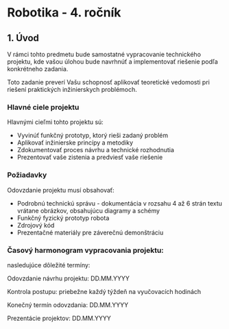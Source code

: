
# Robotika - 4. ročník

## 1. Úvod

V rámci tohto predmetu bude samostatné vypracovanie technického projektu, kde vašou úlohou bude navrhnúť a implementovať riešenie podľa konkrétneho zadania.

Toto zadanie preverí Vašu schopnosť aplikovať teoretické vedomosti pri riešení praktických inžinierskych problémoch.

### Hlavné ciele projektu

Hlavnými cieľmi tohto projektu sú:

* Vyvinúť funkčný prototyp, ktorý rieši zadaný problém
* Aplikovať inžinierske princípy a metodiky
* Zdokumentovať proces návrhu a technické rozhodnutia
* Prezentovať vaše zistenia a predviesť vaše riešenie

### Požiadavky

Odovzdanie projektu musí obsahovať:

* Podrobnú technickú správu - dokumentácia v rozsahu 4 až 6 strán textu vrátane obrázkov, obsahujúcu diagramy a schémy
* Funkčný fyzický prototyp robota
* Zdrojový kód
* Prezentačné materiály pre záverečnú demonštráciu

### Časový harmonogram vypracovania projektu:

nasledujúce dôležité termíny:

Odovzdanie návrhu projektu: DD.MM.YYYY

Kontrola postupu: priebežne každý týždeň na vyučovacích hodinách

Konečný termín odovzdania: DD.MM.YYYY

Prezentácie projektov: DD.MM.YYYY
